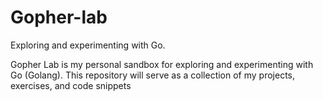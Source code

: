 # Gopher-lab
Exploring and experimenting with Go.

Gopher Lab is my personal sandbox for exploring and experimenting with Go (Golang). 
This repository will serve as a collection of my projects, exercises, and code snippets

